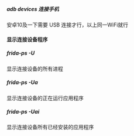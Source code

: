 #####  adb devices  连接手机

安卓10及一下需要 USB 连接才行，以上同一WiFi就行



#### 显示连接设备程序

##### frida-ps -U  

显示连接设备的所有进程

##### frida-ps -Ua 

显示连接设备的正在运行应用程序

##### frida-ps -Uai 

显示连接设备所有已经安装的应用程序

